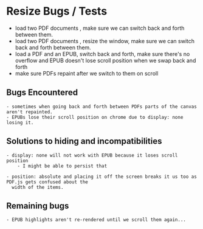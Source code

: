 # Resize Bugs / Tests

- load two PDF documents , make sure we can switch back and forth between them.
- load two PDF documents , resize the window, make sure we can switch back and forth between them.
- load a PDF and an EPUB, switch back and forth, make sure there's no overflow and EPUB doesn't 
  lose scroll position when we swap back and forth 
- make sure PDFs repaint after we switch to them on scroll
  
## Bugs Encountered
    - sometimes when going back and forth between PDFs parts of the canvas aren't repainted.
    - EPUBs lose their scroll position on chrome due to display: none losing it. 
    
## Solutions to hiding and incompatibilities

    - display: none will not work with EPUB because it loses scroll position
        - I might be able to persist that

    - position: absolute and placing it off the screen breaks it us too as PDF.js gets confused about the 
      width of the items.

## Remaining bugs 

    - EPUB highlights aren't re-rendered until we scroll them again... 

